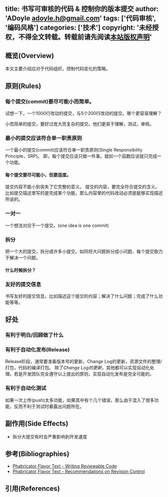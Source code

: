 title: 书写可审核的代码 & 控制你的版本提交
author: 'ADoyle <adoyle.h@gmail.com>'
tags: ['代码审核', '编码风格']
categories: ['技术']
copyright: '未经授权，不得全文转载。转载前请先阅读[本站版权声明](http://adoyle.me/blog/copyright.html)'
---

## 概览(Overview)
本文主要介绍应对于代码组织，控制代码变化的策略。

<!-- more -->

## 原则(Rules)
### 每个提交(commit)要尽可能小而简单。
试想一下，一个1000行改动的提交，与5个200行改动的提交。哪个更容易理解？

小而简单的提交，要好过庞大而复杂的提交。他们更易于理解，测试，审核。

### 最小的提交应该符合单一职责原则
一个最小的提交(commit)应该符合单一职责原则(Single Responsibility Principle，SRP)。
即，每个提交应该只做一件事。就如一个函数应该就只完成一个功能。

#### 每个提交要尽可能小，但要**适度**。
提交内容不能小到丧失了它完整的意义。
提交的内容，要完全符合提交的含义。比如提交描述里写的是完成某个功能，那么内容里的代码改动必须是能够实现描述所说的。

### 一对一
一个想法对应于一个提交。(one idea is one commit)

### 拆分
把一个大的提交，拆分成许多小提交。如同将大问题拆分成小问题，每个提交致力于解决一个问题。

#### 什么时候拆分？

### 友好的提交信息
书写友好的提交信息。比如描述这个提交的内容；解决了什么问题；完成了什么功能等等。

## 好处
### 有利于明白/回顾做了什么

### 有利于自动化发布(Release)
Release阶段，通常要准备版本号的更新，Change Log的更新，资源文件的整理/打包，代码的编译打包。
除了*Change Log的更新*，其他都可以实现自动化处理。若是开发团队完全遵守以上提出的原则，实现自动化发布是完全可能的。

### 有利于自动化测试
如果一次上传(push)太多功能，如果其中有个几个错误，那么由于混入了很多功能，反而不利于测试时暴露出问题所在。

## 副作用(Side Effects)
- 拆分大提交有时会严重影响到开发速度


## 参考(Bibliographies)
- [Phabricator Flavor Text - Writing Reviewable Code][B1]
- [Phabricator Flavor Text - Recommendations on Revision Control][B2]

## 引用(References)
[^1]: [][R1]


<!-- 以下是相关链接 -->

[B1]: https://secure.phabricator.com/book/phabflavor/article/writing_reviewable_code/
[B2]: https://secure.phabricator.com/book/phabflavor/article/recommendations_on_revision_control/
